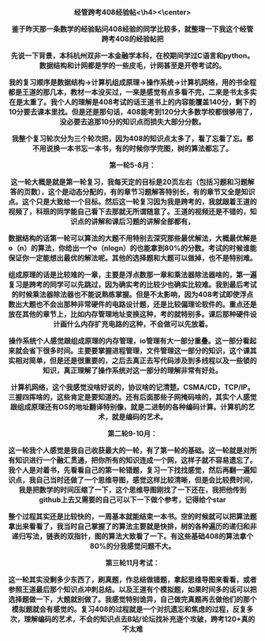 <center><h4> 经管跨考408经验帖<\h4><\center>

鉴于昨天那一条数学的经验贴问408经验的同学比较多，就整理一下我这个经管跨考408的经验帖把

先说一下背景，本科杭州双非一本金融学本科，在校期间学过C语言和python。数据结构和计网都是学的一些皮毛，计网甚至是开卷考试的。

我的复习顺序是数据结构->计算机组成原理->操作系统->计算机网络，用的书全程都是王道的那几本，教材一本没买过，一来是感觉有点多看不完，二来是书太多实在是太重了。我个人的理解是408考试的话王道书上的内容能覆盖140分，剩下的10分要去课本里找。但是还是那句话，408能考到120分大多数学校都很够用了，没必要去追那10分的知识点而损失大部分分数。

我整个复习轮次分为三个轮次把，因为408的知识点太多了，看了忘看了忘。都不用说换一本书忘一本书，有的时候你学完图，树的算法都忘了。

第一轮5-8月：

这一轮大概是就是第一轮复习，我每天定的目标是20页左右（包括习题和习题解答的页数），这个是动态分配的，有的章节习题解答特别长，有的章节又全是知识点。这个只是大致给一个目标。然后这一轮复习因为我是跨考的，我就跟着王道的视频了，科班的同学能自己看下去那就无所谓随意了。王道的视频还是不错的，知识点的讲解和课后习题的讲解全部都有，

**数据结构**的话第一轮可以算法的大题不用特别去深究那些最优解法，大概最优解是o（n）的算法，你给出一个o（nlogn）的也能拿到80%的分数。考试的时候谁能保证你一定能想出最优的解法呢。其他的选择题和大题可以做掉，也不是特别难。

**组成原理**的话是比较难的一章，主要是浮点数那一章和乘法器除法器啥的，第一遍复习是跨考的同学可以先跳过，因为确实考的比较少也确实比较难。我到最后考试的时候乘法器除法器也不能说熟练掌握。但是不太影响，因为408考试即使浮点数出大题也不会出那种非常硬件的电路设计题，还是比较偏理论软件的。重点还是放在其他的章节上，比如内存管理地址变换这种，考的就特别多。课后那种硬件设计画什么内存扩充电路的这种，不会做可以先放着。

**操作系统**个人感觉跟组成原理的内存管理，io管理有大一部分重叠。这一部分看起来就会省下很多时间。主要要掌握进程管理，文件管理这一部分的知识，这个课其实相对简单，但是还是很重要的，之后去真正去写代码涉及到多线程以及一些锁的知识，真正理解了操作系统对这一部分的理解非常有好处。

**计算机网络**，这个我感觉没啥好说的，协议啥的记清楚。CSMA/CD，TCP/IP。三握四挥啥的，这些肯定是要知道的。还有后面那些子网掩码啥的，其实个人感觉跟组成原理还有OS的地址翻译特别像，就是二进制的各种编码计算。计算机的艺术，就是编码的艺术。

**第二轮9-10月：**

这一轮我个人感觉是我自己收获最大的一轮，有了第一轮的基础。这一轮就是对所有知识进行一个融汇贯通，把你所有的知识连成一个网，这样子就不容易遗忘了。我个人是对着书，先看看自己的第一轮错题，复习一下找找感觉，然后再翻一遍知识点，我自己当时还做了一个思维导图，感觉这样比较清晰，但是会比较费时间，我是把数学的时间压缩了一下，这个思维导图刚找了一下还在，我把他传到github上去又需要的自己可以下一下做个参考，**记得给个star**

整个过程其实还是比较快的，一周基本就能结束一本书。空的时候就可以把算法题拿出来看看了，我当时自己掌握了的算法主要就是快排，树的各种遍历的递归和非递归写法，链表的双指针，图的算法大致看了一下。有这些基础408的算法拿个80%的分我感觉问题不大。

**第三轮11月考试**：

这一轮其实没剩多少东西了，刷真题，作总结做错题，拿起思维导图来看看，或者参照王道最后那个知识点冲刺总结。以及王道有个模拟题，如果时间多的话可以把选择题做一下，大题就别做了。我感觉特别诡异，自己做完真题再去做他们的那个模拟题就会有感觉的。**复习408的过程就是一个对抗遗忘和焦虑的过程，反复多次，理解编码的艺术，不会的知识点去B站/论坛找补充逐个攻破**，**跨考120+真的不太难**


